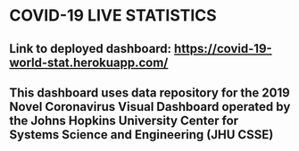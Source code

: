 # COVID-19 LIVE STATISTICS 
## Link to deployed dashboard: https://covid-19-world-stat.herokuapp.com/
## This dashboard uses data repository for the 2019 Novel Coronavirus Visual Dashboard operated by the Johns Hopkins University Center for Systems Science and Engineering (JHU CSSE) 
